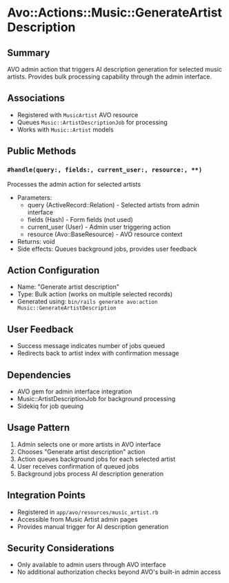 # Avo::Actions::Music::GenerateArtistDescription

## Summary
AVO admin action that triggers AI description generation for selected music artists. Provides bulk processing capability through the admin interface.

## Associations
- Registered with `MusicArtist` AVO resource
- Queues `Music::ArtistDescriptionJob` for processing
- Works with `Music::Artist` models

## Public Methods

### `#handle(query:, fields:, current_user:, resource:, **)`
Processes the admin action for selected artists
- Parameters:
  - query (ActiveRecord::Relation) - Selected artists from admin interface
  - fields (Hash) - Form fields (not used)
  - current_user (User) - Admin user triggering action
  - resource (Avo::BaseResource) - AVO resource context
- Returns: void
- Side effects: Queues background jobs, provides user feedback

## Action Configuration
- Name: "Generate artist description"
- Type: Bulk action (works on multiple selected records)
- Generated using: `bin/rails generate avo:action Music::GenerateArtistDescription`

## User Feedback
- Success message indicates number of jobs queued
- Redirects back to artist index with confirmation message

## Dependencies
- AVO gem for admin interface integration
- Music::ArtistDescriptionJob for background processing
- Sidekiq for job queuing

## Usage Pattern
1. Admin selects one or more artists in AVO interface
2. Chooses "Generate artist description" action
3. Action queues background jobs for each selected artist
4. User receives confirmation of queued jobs
5. Background jobs process AI description generation

## Integration Points
- Registered in `app/avo/resources/music_artist.rb`
- Accessible from Music Artist admin pages
- Provides manual trigger for AI description generation

## Security Considerations
- Only available to admin users through AVO interface
- No additional authorization checks beyond AVO's built-in admin access
